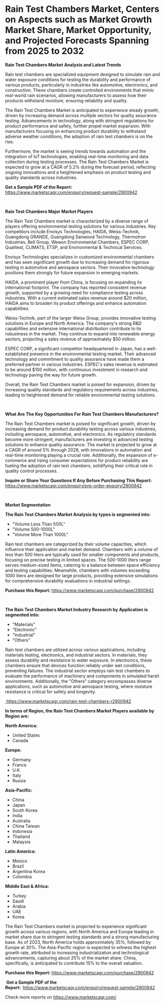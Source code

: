 <p><h1>Rain Test Chambers Market, Centers on Aspects such as Market Growth Market Share, Market Opportunity, and Projected Forecasts Spanning from 2025 to 2032</h1></p><p><strong>Rain Test Chambers Market Analysis and Latest Trends</strong></p>
<p><p>Rain test chambers are specialized equipment designed to simulate rain and water exposure conditions for testing the durability and performance of various products, particularly in industries like automotive, electronics, and construction. These chambers create controlled environments that mimic real-world rain scenarios, allowing manufacturers to assess how their products withstand moisture, ensuring reliability and quality.</p><p>The Rain Test Chambers Market is anticipated to experience steady growth, driven by increasing demand across multiple sectors for quality assurance testing. Advancements in technology, along with stringent regulations for product performance and safety, further propel market expansion. With manufacturers focusing on enhancing product durability to withstand adverse weather conditions, the adoption of rain test chambers is on the rise.</p><p>Furthermore, the market is seeing trends towards automation and the integration of IoT technologies, enabling real-time monitoring and data collection during testing processes. The Rain Test Chambers Market is expected to grow at a CAGR of 5.2% during the forecast period, reflecting ongoing innovations and a heightened emphasis on product testing and quality standards across industries.</p></p>
<p><strong>Get a Sample PDF of the Report:&nbsp;</strong> <a href="https://www.marketscagr.com/enquiry/request-sample/2900942?utm_campaign=2948&utm_medium=2&utm_source=Github&utm_content=ia&utm_term=16032025&utm_id=rain-test-chambers">https://www.marketscagr.com/enquiry/request-sample/2900942</a></p>
<p>&nbsp;</p>
<p><strong>Rain Test Chambers Major Market Players</strong></p>
<p><p>The Rain Test Chambers market is characterized by a diverse range of players offering environmental testing solutions for various industries. Key competitors include Envisys Technologies, HAIDA, Weiss-Technik, Guangdong GRANDE, Guangdong Sanwood Technology, Thermotron Industries, Bell Group, Wewon Environmental Chambers, ESPEC CORP, Qualitest, CLIMATS, ETSP, and Environmental & Technical Services.</p><p>Envisys Technologies specializes in customized environmental chambers and has seen significant growth due to increasing demand for rigorous testing in automotive and aerospace sectors. Their innovative technology positions them strongly for future expansion in emerging markets.</p><p>HAIDA, a prominent player from China, is focusing on expanding its international footprint. The company has reported consistent revenue growth, supported by a growing need for compliance testing across industries. With a current estimated sales revenue around $20 million, HAIDA aims to broaden its product offerings and enhance automation capabilities.</p><p>Weiss-Technik, part of the larger Weiss Group, provides innovative testing solutions in Europe and North America. The company's strong R&D capabilities and extensive international distribution contribute to its robustness in the market. They continue to expand into renewable energy sectors, projecting a sales revenue of approximately $50 million.</p><p>ESPEC CORP, a significant competitor headquartered in Japan, has a well-established presence in the environmental testing market. Their advanced technology and commitment to quality assurance have made them a preferred partner in various industries. ESPEC's sales revenue is estimated to be around $100 million, with continuous investment in research and technology paving the way for future growth.</p><p>Overall, the Rain Test Chambers market is poised for expansion, driven by increasing quality standards and regulatory requirements across industries, leading to heightened demand for reliable environmental testing solutions.</p></p>
<p>&nbsp;</p>
<p><strong>What Are The Key Opportunities For Rain Test Chambers Manufacturers?</strong></p>
<p><p>The Rain Test Chambers market is poised for significant growth, driven by increasing demand for product durability testing across various industries, including aerospace, automotive, and electronics. As regulatory standards become more stringent, manufacturers are investing in advanced testing solutions to enhance quality assurance. The market is projected to grow at a CAGR of around 5% through 2028, with innovations in automation and real-time monitoring playing a crucial role. Additionally, the expansion of e-commerce and rising consumer expectations for product reliability are fueling the adoption of rain test chambers, solidifying their critical role in quality control processes.</p></p>
<p><strong>Inquire or Share Your Questions If Any Before Purchasing This Report:</strong> <a href="https://www.marketscagr.com/enquiry/pre-order-enquiry/2900942?utm_campaign=2948&utm_medium=2&utm_source=Github&utm_content=ia&utm_term=16032025&utm_id=rain-test-chambers">https://www.marketscagr.com/enquiry/pre-order-enquiry/2900942</a></p>
<p>&nbsp;</p>
<p><strong>Market Segmentation</strong></p>
<p><strong>The Rain Test Chambers Market Analysis by types is segmented into:</strong></p>
<p><ul><li>"Volume Less Than 500L"</li><li>"Volume 500-1000L"</li><li>"Volume More Than 1000L"</li></ul></p>
<p><p>Rain test chambers are categorized by their volume capacities, which influence their application and market demand. Chambers with a volume of less than 500 liters are typically used for smaller components and products, focusing on precise testing in limited spaces. The 500-1000 liters range serves medium-sized items, catering to a balance between space efficiency and testing capabilities. Meanwhile, chambers with volumes exceeding 1000 liters are designed for large products, providing extensive simulations for comprehensive durability evaluations in industrial settings.</p></p>
<p><strong>Purchase this Report:&nbsp;</strong><a href="https://www.marketscagr.com/purchase/2900942?utm_campaign=2948&utm_medium=2&utm_source=Github&utm_content=ia&utm_term=16032025&utm_id=rain-test-chambers">https://www.marketscagr.com/purchase/2900942</a></p>
<p>&nbsp;</p>
<p><strong>The Rain Test Chambers Market Industry Research by Application is segmented into:</strong></p>
<p><ul><li>"Materials"</li><li>"Electronic"</li><li>"Industrial"</li><li>"Others"</li></ul></p>
<p><p>Rain test chambers are utilized across various applications, including materials testing, electronics, and industrial sectors. In materials, they assess durability and resistance to water exposure. In electronics, these chambers ensure that devices function reliably under wet conditions, preventing failures. The industrial sector employs rain test chambers to evaluate the performance of machinery and components in simulated harsh environments. Additionally, the "Others" category encompasses diverse applications, such as automotive and aerospace testing, where moisture resistance is critical for safety and longevity.</p></p>
<p><a href="https://www.marketscagr.com/rain-test-chambers-r2900942?utm_campaign=2948&utm_medium=2&utm_source=Github&utm_content=ia&utm_term=16032025&utm_id=rain-test-chambers">&nbsp;https://www.marketscagr.com/rain-test-chambers-r2900942</a></p>
<p><strong>In terms of Region, the Rain Test Chambers Market Players available by Region are:</strong></p>
<p>
    <p> <strong> North America: </strong>
        <ul>
            <li>United States</li>
            <li>Canada</li>
        </ul>
        </p> 
    <p> <strong> Europe: </strong>
        <ul>
            <li>Germany</li>
            <li>France</li>
            <li>U.K.</li>
            <li>Italy</li>
            <li>Russia</li>
        </ul>
        </p> 
    <p> <strong> Asia-Pacific: </strong>
        <ul>
            <li>China</li>
            <li>Japan</li>
            <li>South Korea</li>
            <li>India</li>
            <li>Australia</li>
            <li>China Taiwan</li>
            <li>Indonesia</li>
            <li>Thailand</li>
            <li>Malaysia</li>
        </ul>
        </p> 
    <p> <strong> Latin America: </strong>
        <ul>
            <li>Mexico</li>
            <li>Brazil</li>
            <li>Argentina Korea</li>
            <li>Colombia</li>
        </ul>
        </p> 
    <p> <strong> Middle East & Africa: </strong>
        <ul>
            <li>Turkey</li>
            <li>Saudi</li>
            <li>Arabia</li>
            <li>UAE</li>
            <li>Korea</li>
        </ul>
    </p>
    </p>
<p><p>The Rain Test Chambers market is projected to experience significant growth across various regions, with North America and Europe leading in market share due to stringent testing standards and a strong manufacturing base. As of 2023, North America holds approximately 35%, followed by Europe at 30%. The Asia-Pacific region is expected to witness the highest growth rate, attributed to increasing industrialization and technological advancements, capturing about 25% of the market share. China, specifically, is anticipated to contribute 15% to the overall valuation.</p></p>
<p><strong>Purchase this Report: </strong><a href="https://www.marketscagr.com/purchase/2900942?utm_campaign=2948&utm_medium=2&utm_source=Github&utm_content=ia&utm_term=16032025&utm_id=rain-test-chambers">https://www.marketscagr.com/purchase/2900942</a></p>
<p>&nbsp;<strong>Get a Sample PDF of the Report:&nbsp;&nbsp;</strong><a href="https://www.marketscagr.com/enquiry/request-sample/2900942?utm_campaign=2948&utm_medium=2&utm_source=Github&utm_content=ia&utm_term=16032025&utm_id=rain-test-chambers">https://www.marketscagr.com/enquiry/request-sample/2900942</a></p>
<p><strong></strong></p>
<p>Check more reports on <a href="https://www.marketscagr.com/?utm_campaign=2948&utm_medium=2&utm_source=Github&utm_content=ia&utm_term=16032025&utm_id=rain-test-chambers">https://www.marketscagr.com/</a></p>